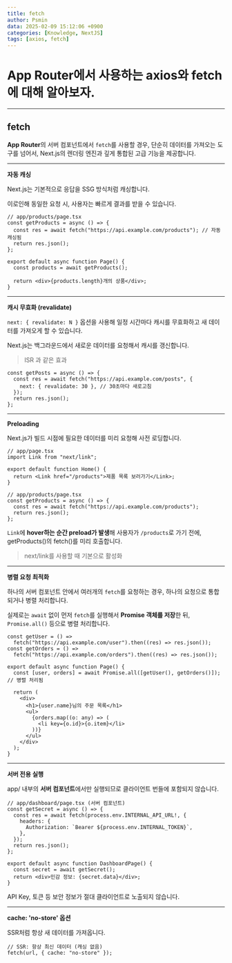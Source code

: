 ```yaml
---
title: fetch
author: Psmin
data: 2025-02-09 15:12:06 +0900
categories: [Knowledge, NextJS]
tags: [axios, fetch]
---
```


# App Router에서 사용하는 axios와 fetch에 대해 알아보자.

---

## fetch

**App Router**의 서버 컴포넌트에서 `fetch`를 사용할 경우, 단순히 데이터를 가져오는 도구를 넘어서, Next.js의 렌더링 엔진과 깊게 통합된 고급 기능을 제공합니다.

---

**자동 캐싱**

Next.js는 기본적으로 응답을 SSG 방식처럼 캐싱합니다.

이로인해 동일한 요청 시, 사용자는 빠르게 결과를 받을 수 있습니다.

```tsx
// app/products/page.tsx
const getProducts = async () => {
  const res = await fetch("https://api.example.com/products"); // 자동 캐싱됨
  return res.json();
};

export default async function Page() {
  const products = await getProducts();

  return <div>{products.length}개의 상품</div>;
}
```

---

**캐시 무효화 (revalidate)**

`next: { revalidate: N }` 옵션을 사용해 일정 시간마다 캐시를 무효화하고 새 데이터를 가져오게 할 수 있습니다.

Next.js는 백그라운드에서 새로운 데이터를 요청해서 캐시를 갱신합니다.

> ISR 과 같은 효과

```tsx
const getPosts = async () => {
  const res = await fetch("https://api.example.com/posts", {
    next: { revalidate: 30 }, // 30초마다 새로고침
  });
  return res.json();
};
```

---

**Preloading**

Next.js가 빌드 시점에 필요한 데이터를 미리 요청해 사전 로딩합니다.

```tsx
// app/page.tsx
import Link from "next/link";

export default function Home() {
  return <Link href="/products">제품 목록 보러가기</Link>;
}

// app/products/page.tsx
const getProducts = async () => {
  const res = await fetch("https://api.example.com/products");
  return res.json();
};
```

`Link`에 **hover하는 순간 preload가 발생**해 사용자가 `/products`로 가기 전에, getProducts()의 fetch()를 미리 호출합니다.

> next/link를 사용할 때 기본으로 활성화

---

**병렬 요청 최적화**

하나의 서버 컴포넌트 안에서 여러개의 `fetch`를 요청하는 경우, 하나의 요청으로 통합되거나 병렬 처리합니다.

실제로는 `await` 없이 먼저 `fetch`를 실행해서 **Promise 객체를 저장**한 뒤, `Promise.all()` 등으로 병렬 처리합니다.

```tsx
const getUser = () =>
  fetch("https://api.example.com/user").then((res) => res.json());
const getOrders = () =>
  fetch("https://api.example.com/orders").then((res) => res.json());

export default async function Page() {
  const [user, orders] = await Promise.all([getUser(), getOrders()]); // 병렬 처리됨

  return (
    <div>
      <h1>{user.name}님의 주문 목록</h1>
      <ul>
        {orders.map((o: any) => (
          <li key={o.id}>{o.item}</li>
        ))}
      </ul>
    </div>
  );
}
```

---

**서버 전용 실행**

app/ 내부의 **서버 컴포넌트**에서만 실행되므로 클라이언트 번들에 포함되지 않습니다.

```tsx
// app/dashboard/page.tsx (서버 컴포넌트)
const getSecret = async () => {
  const res = await fetch(process.env.INTERNAL_API_URL!, {
    headers: {
      Authorization: `Bearer ${process.env.INTERNAL_TOKEN}`,
    },
  });
  return res.json();
};

export default async function DashboardPage() {
  const secret = await getSecret();
  return <div>민감 정보: {secret.data}</div>;
}
```

API Key, 토큰 등 보안 정보가 절대 클라이언트로 노출되지 않습니다.

---

**cache: 'no-store' 옵션**

SSR처럼 항상 새 데이터를 가져옵니다.

```tsx
// SSR: 항상 최신 데이터 (캐싱 없음)
fetch(url, { cache: "no-store" });
```
